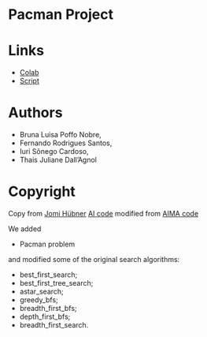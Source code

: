 # Pacman Project

# Links
- [Colab](https://colab.research.google.com/drive/1XNOrkf_nB8CULxg-Y7ZWHaXWPHG-zDib#scrollTo=IO4OCrwTspUa)
- [Script](./pacmanSearch.py)

# Authors
- Bruna Luisa Poffo Nobre,
- Fernando Rodrigues Santos,
- Iuri Sônego Cardoso,
- Thais Juliane Dall’Agnol

# Copyright
Copy from [Jomi Hübner](https://jomifred.github.io/ia/) [AI code](https://colab.research.google.com/drive/1tylaeC-A29rvoCU1O7S5E5EAwCT-Zt9N?usp=sharing) modified from [AIMA code](https://github.com/aimacode/aima-python/blob/master/search4e.ipynb)

We added

- Pacman problem

and modified some of the original search algorithms:

- best_first_search;
- best_first_tree_search;
- astar_search;
- greedy_bfs;
- breadth_first_bfs;
- depth_first_bfs;
- breadth_first_search.
